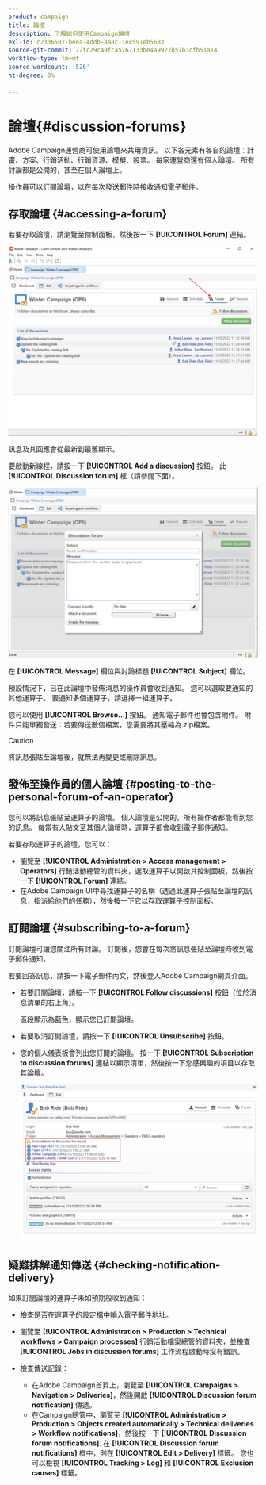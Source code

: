 ```yaml
---
product: campaign
title: 論壇
description: 了解如何使用Campaign論壇
exl-id: c2336507-beea-4ddb-aa8c-1ec591eb5683
source-git-commit: 72fc29c49fca5767133be4a9927b57b3cfb51a14
workflow-type: tm+mt
source-wordcount: '526'
ht-degree: 0%

---
```


# 論壇{#discussion-forums}

Adobe Campaign運營商可使用論壇來共用資訊。 以下各元素有各自的論壇：計畫、方案、行銷活動、行銷資源、模擬、股票。 每家運營商還有個人論壇。 所有討論都是公開的，甚至在個人論壇上。

操作員可以訂閱論壇，以在每次發送郵件時接收通知電子郵件。

## 存取論壇 {#accessing-a-forum}

若要存取論壇，請瀏覽至控制面板，然後按一下 **[!UICONTROL Forum]** 連結。

![](assets/mrm-forum-icon.png)

訊息及其回應會從最新到最舊顯示。

要啟動新線程，請按一下 **[!UICONTROL Add a discussion]** 按鈕。 此 **[!UICONTROL Discussion forum]** 框（請參閱下面）。

![](assets/mrm-forum-new-thread.png)


在 **[!UICONTROL Message]** 欄位與討論標題 **[!UICONTROL Subject]** 欄位。

預設情況下，已在此論壇中發佈消息的操作員會收到通知。 您可以選取要通知的其他運算子。 要通知多個運算子，請選擇一組運算子。

您可以使用  **[!UICONTROL Browse...]** 按鈕。 通知電子郵件也會包含附件。 附件只能單獨發送：若要傳送數個檔案，您需要將其壓縮為.zip檔案。

>[!CAUTION]
>
>將訊息張貼至論壇後，就無法再變更或刪除訊息。

## 發佈至操作員的個人論壇 {#posting-to-the-personal-forum-of-an-operator}

您可以將訊息張貼至運算子的論壇。 個人論壇是公開的，所有操作者都能看到您的訊息。 每當有人貼文至其個人論壇時，運算子都會收到電子郵件通知。

若要存取運算子的論壇，您可以：

* 瀏覽至 **[!UICONTROL Administration > Access management > Operators]** 行銷活動總管的資料夾，選取運算子以開啟其控制面板，然後按一下 **[!UICONTROL Forum]** 連結。
* 在Adobe Campaign UI中尋找運算子的名稱（透過此運算子張貼至論壇的訊息，指派給他們的任務），然後按一下它以存取運算子控制面板。

## 訂閱論壇 {#subscribing-to-a-forum}

訂閱論壇可讓您關注所有討論。 訂閱後，您會在每次將訊息張貼至論壇時收到電子郵件通知。

若要回答訊息，請按一下電子郵件內文，然後登入Adobe Campaign網頁介面。

* 若要訂閱論壇，請按一下 **[!UICONTROL Follow discussions]** 按鈕（位於消息清單的右上角）。

   區段顯示為藍色，顯示您已訂閱論壇。

* 若要取消訂閱論壇，請按一下 **[!UICONTROL Unsubscribe]** 按鈕。

* 您的個人儀表板會列出您訂閱的論壇。 按一下 **[!UICONTROL Subscription to discussion forums]** 連結以顯示清單，然後按一下您感興趣的項目以存取其論壇。

   ![](assets/forum-subscribed.png)


## 疑難排解通知傳送 {#checking-notification-delivery}

如果訂閱論壇的運算子未如預期般收到通知：

* 檢查是否在運算子的設定檔中輸入電子郵件地址。
* 瀏覽至 **[!UICONTROL Administration > Production > Technical workflows > Campaign processes]** 行銷活動檔案總管的資料夾，並檢查 **[!UICONTROL Jobs in discussion forums]** 工作流程啟動時沒有錯誤。
* 檢查傳送記錄：

   * 在Adobe Campaign首頁上，瀏覽至 **[!UICONTROL Campaigns > Navigation > Deliveries]**，然後開啟 **[!UICONTROL Discussion forum notification]** 傳遞。
   * 在Campaign總管中，瀏覽至 **[!UICONTROL Administration > Production > Objects created automatically > Technical deliveries > Workflow notifications]**，然後按一下 **[!UICONTROL Discussion forum notifications]**.
   在 **[!UICONTROL Discussion forum notifications]** 框中，則在 **[!UICONTROL Edit > Delivery]** 標籤。 您也可以檢視 **[!UICONTROL Tracking > Log]** 和 **[!UICONTROL Exclusion causes]** 標籤。

